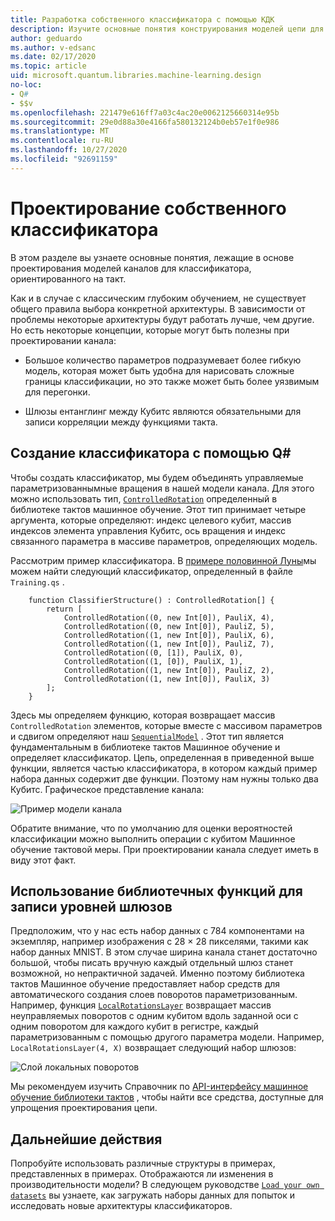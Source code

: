 ```yaml
---
title: Разработка собственного классификатора с помощью КДК
description: Изучите основные понятия конструирования моделей цепи для классификатора, ориентированного на такт.
author: geduardo
ms.author: v-edsanc
ms.date: 02/17/2020
ms.topic: article
uid: microsoft.quantum.libraries.machine-learning.design
no-loc:
- Q#
- $$v
ms.openlocfilehash: 221479e616ff7a03c4ac20e0062125660314e95b
ms.sourcegitcommit: 29e0d88a30e4166fa580132124b0eb57e1f0e986
ms.translationtype: MT
ms.contentlocale: ru-RU
ms.lasthandoff: 10/27/2020
ms.locfileid: "92691159"
---
```

# <a name="design-your-own-classifier"></a>Проектирование собственного классификатора

В этом разделе вы узнаете основные понятия, лежащие в основе проектирования моделей каналов для классификатора, ориентированного на такт.

Как и в случае с классическим глубоким обучением, не существует общего правила выбора конкретной архитектуры. В зависимости от проблемы некоторые архитектуры будут работать лучше, чем другие. Но есть некоторые концепции, которые могут быть полезны при проектировании канала:

- Большое количество параметров подразумевает более гибкую модель, которая может быть удобна для нарисовать сложные границы классификации, но это также может быть более уязвимым для перегонки.

- Шлюзы ентанглинг между Кубитс являются обязательными для записи корреляции между функциями такта.

## <a name="how-to-build-a-classifier-with-q"></a>Создание классификатора с помощью Q\#

Чтобы создать классификатор, мы будем объединять управляемые параметризованнымные вращения в нашей модели канала. Для этого можно использовать тип, [`ControlledRotation`](xref:Microsoft.Quantum.MachineLearning.ControlledRotation) определенный в библиотеке тактов машинное обучение. Этот тип принимает четыре аргумента, которые определяют: индекс целевого кубит, массив индексов элемента управления Кубитс, ось вращения и индекс связанного параметра в массиве параметров, определяющих модель.

Рассмотрим пример классификатора. В [примере половинной Луны](https://github.com/microsoft/Quantum/tree/main/samples/machine-learning/half-moons)мы можем найти следующий классификатор, определенный в файле `Training.qs` .

```qsharp
    function ClassifierStructure() : ControlledRotation[] {
        return [
            ControlledRotation((0, new Int[0]), PauliX, 4),
            ControlledRotation((0, new Int[0]), PauliZ, 5),
            ControlledRotation((1, new Int[0]), PauliX, 6),
            ControlledRotation((1, new Int[0]), PauliZ, 7),
            ControlledRotation((0, [1]), PauliX, 0),
            ControlledRotation((1, [0]), PauliX, 1),
            ControlledRotation((1, new Int[0]), PauliZ, 2),
            ControlledRotation((1, new Int[0]), PauliX, 3)
        ];
    }
 ```

Здесь мы определяем функцию, которая возвращает массив `ControlledRotation` элементов, которые вместе с массивом параметров и сдвигом определяют наш [`SequentialModel`](xref:Microsoft.Quantum.MachineLearning.SequentialModel) . Этот тип является фундаментальным в библиотеке тактов Машинное обучение и определяет классификатор. Цепь, определенная в приведенной выше функции, является частью классификатора, в котором каждый пример набора данных содержит две функции. Поэтому нам нужны только два Кубитс. Графическое представление канала:

 ![Пример модели канала](~/media/circuit_model_1.PNG)

Обратите внимание, что по умолчанию для оценки вероятностей классификации можно выполнить операции с кубитом Машинное обучение тактовой меры. При проектировании канала следует иметь в виду этот факт.

## <a name="use-the-library-functions-to-write-layers-of-gates"></a>Использование библиотечных функций для записи уровней шлюзов

Предположим, что у нас есть набор данных с 784 компонентами на экземпляр, например изображения с 28 × 28 пикселями, такими как набор данных MNIST. В этом случае ширина канала станет достаточно большой, чтобы писать вручную каждый отдельный шлюз станет возможной, но непрактичной задачей. Именно поэтому библиотека тактов Машинное обучение предоставляет набор средств для автоматического создания слоев поворотов параметризованным. Например, функция [`LocalRotationsLayer`](xref:Microsoft.Quantum.MachineLearning.LocalRotationsLayer) возвращает массив неуправляемых поворотов с одним кубитом вдоль заданной оси с одним поворотом для каждого кубит в регистре, каждый параметризованным с помощью другого параметра модели. Например, `LocalRotationsLayer(4, X)` возвращает следующий набор шлюзов:

 ![Слой локальных поворотов](~/media/local_rotations_layer.PNG)

Мы рекомендуем изучить Справочник по [API-интерфейсу машинное обучение библиотеки тактов](xref:Microsoft.Quantum.MachineLearning) , чтобы найти все средства, доступные для упрощения проектирования цепи.

## <a name="next-steps"></a>Дальнейшие действия

 Попробуйте использовать различные структуры в примерах, представленных в примерах. Отображаются ли изменения в производительности модели? В следующем руководстве [`Load your own datasets`](xref:microsoft.quantum.libraries.machine-learning.load) вы узнаете, как загружать наборы данных для попыток и исследовать новые архитектуры классификаторов.
